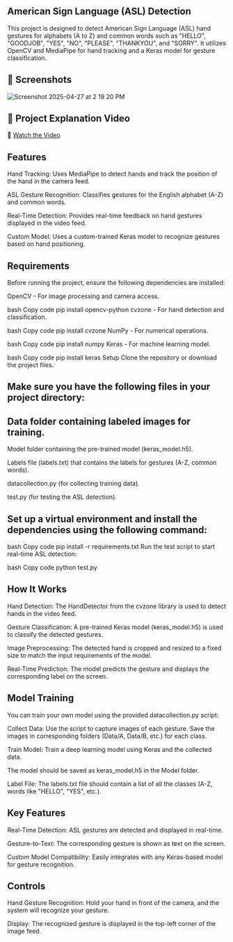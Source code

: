 ## American Sign Language (ASL) Detection
This project is designed to detect American Sign Language (ASL) hand gestures for alphabets (A to Z) and common words such as "HELLO", "GOODJOB", "YES", "NO", "PLEASE", "THANKYOU", and "SORRY". It utilizes OpenCV and MediaPipe for hand tracking and a Keras model for gesture classification.

## 📸 Screenshots
![Screenshot 2025-04-27 at 2 19 20 PM](https://github.com/user-attachments/assets/ddee53b0-ac89-4fa7-ac96-c21eaa16ce00)

## 🎥 Project Explanation Video
🎥 [Watch the Video](https://www.linkedin.com/posts/sathiyapriya-s-22ucs048_signlanguage-ai-asl-activity-7237472839723859968-59QU?utm_source=share&utm_medium=member_desktop&rcm=ACoAAEKubiABTjioeFLfoGOrHXFNNCGvYJ6moX8)

## Features
Hand Tracking: Uses MediaPipe to detect hands and track the position of the hand in the camera feed.

ASL Gesture Recognition: Classifies gestures for the English alphabet (A-Z) and common words.

Real-Time Detection: Provides real-time feedback on hand gestures displayed in the video feed.

Custom Model: Uses a custom-trained Keras model to recognize gestures based on hand positioning.

## Requirements
Before running the project, ensure the following dependencies are installed:

OpenCV - For image processing and camera access.

bash
Copy code
pip install opencv-python
cvzone - For hand detection and classification.

bash
Copy code
pip install cvzone
NumPy - For numerical operations.

bash
Copy code
pip install numpy
Keras - For machine learning model.

bash
Copy code
pip install keras
Setup
Clone the repository or download the project files.

## Make sure you have the following files in your project directory:

## Data folder containing labeled images for training.

Model folder containing the pre-trained model (keras_model.h5).

Labels file (labels.txt) that contains the labels for gestures (A-Z, common words).

datacollection.py (for collecting training data).

test.py (for testing the ASL detection).

## Set up a virtual environment and install the dependencies using the following command:

bash
Copy code
pip install -r requirements.txt
Run the test script to start real-time ASL detection:

bash
Copy code
python test.py

## How It Works
Hand Detection: The HandDetector from the cvzone library is used to detect hands in the video feed.

Gesture Classification: A pre-trained Keras model (keras_model.h5) is used to classify the detected gestures.

Image Preprocessing: The detected hand is cropped and resized to a fixed size to match the input requirements of the model.

Real-Time Prediction: The model predicts the gesture and displays the corresponding label on the screen.

## Model Training
You can train your own model using the provided datacollection.py script:

Collect Data: Use the script to capture images of each gesture. Save the images in corresponding folders (Data/A, Data/B, etc.) for each class.

Train Model: Train a deep learning model using Keras and the collected data.

The model should be saved as keras_model.h5 in the Model folder.

Label File: The labels.txt file should contain a list of all the classes (A-Z, words like "HELLO", "YES", etc.).

## Key Features
Real-Time Detection: ASL gestures are detected and displayed in real-time.

Gesture-to-Text: The corresponding gesture is shown as text on the screen.

Custom Model Compatibility: Easily integrates with any Keras-based model for gesture recognition.

## Controls
Hand Gesture Recognition: Hold your hand in front of the camera, and the system will recognize your gesture.

Display: The recognized gesture is displayed in the top-left corner of the image feed.
